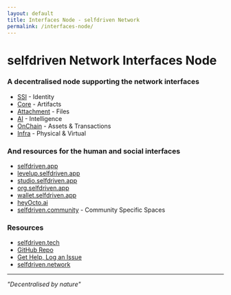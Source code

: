```yaml
---
layout: default
title: Interfaces Node - selfdriven Network
permalink: /interfaces-node/
---
```


# selfdriven Network Interfaces Node

### A decentralised node supporting the network interfaces
- [SSI](/ssi-interface/)  - Identity
- [Core](/core-interface/) - Artifacts
- [Attachment](/attachment-interface/) - Files
- [AI](/ai-interface/) - Intelligence
- [OnChain](/onchain-interface/) - Assets & Transactions
- [Infra](/infra-interface/) - Physical & Virtual

### And resources for the human and social interfaces
- [selfdriven.app](https://selfdriven.app)
- [levelup.selfdriven.app](https://levelup.selfdriven.app)
- [studio.selfdriven.app](https://studio.selfdriven.app)
- [org.selfdriven.app](https://org.selfdriven.app)
- [wallet.selfdriven.app](https://wallet.selfdriven.app)
- [heyOcto.ai](https://heyOcto.ai)
- [selfdriven.community](https://selfdriven.community) - Community Specific Spaces

### Resources
- [selfdriven.tech](https://selfdriven.tech)
- [GitHub Repo](https://github.com/selfdriven-tech/interfaces-node) 
- [Get Help, Log an Issue](https://github.com/selfdriven-foundation/selfdriven-network/issues)
- [selfdriven.network](https://selfdriven.network)

---

*"Decentralised by nature"*